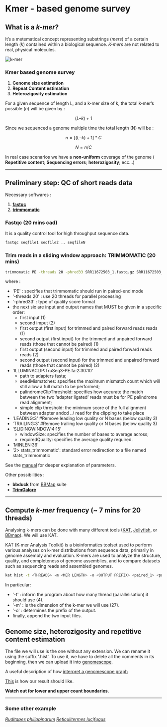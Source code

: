 # Kmer - based genome survey

## What is a *k-mer*?

It’s a metematical concept representing substrings (*mers*) of a certain length (*k*) contained within a biological sequence. *K-mers* are not related to real, physical molecules.

![k-mer](https://raw.githubusercontent.com/jacopoM28/CompOmics_Tutorship/main/2023/Figures/kmers.png)

### Kmer based genome survey

1. **Genome size estimation**
2. **Repeat Content estimation**
3. **Heterozigosity estimation**

For a given sequence of length L, and a k-mer size of k, the total k-mer’s possible (*n*) will be given by :

```math
( L – k ) + 1
```

Since we sequenced a genome multiple time the total length (N) will be :

```math
n = [( L – k ) + 1] * C
```

```math
N = n/C
```

In real case scenarios we have a **non-uniform** coverage of the genome ( **Repetitive content**; **Sequencing errors**; **heterozigosity**; ecc…)

-----

## Preliminary step: QC of short reads data

Necessary softwares :

1. **[fastqc](https://www.bioinformatics.babraham.ac.uk/projects/fastqc/)**
2. **[trimmomatic](http://www.usadellab.org/cms/?page=trimmomatic)**

### Fastqc (20 mins cad)

It is a quality control tool for high throughput sequence data.

```bash
fastqc seqfile1 seqfile2 .. seqfileN
```

### Trim reads in a sliding window approach: **TRIMMOMATIC** (20 mins)

```bash
trimmomatic PE -threads 20 -phred33 SRR11672503_1.fastq.gz SRR11672503_2.fastq.gz SRR11672503_1_paired.fastq SRR11672503_1_unpaired.fastq SRR11672503_2_paired.fastq SRR11672503_2_unpaired.fastq ILLUMINACLIP:/opt/miniforge3/envs/assembly/share/trimmomatic-0.39-2/adapters/TruSeq3-PE.fa:2:30:10 LEADING:3 TRAILING:3 SLIDINGWINDOW:4:15 MINLEN:36 2> stats_trimmomatic.log
```

where :

- 'PE' : specifies that trimmomatic should run in paired-end mode
- '-threads 20' : use 20 threads for parallel processing
- '-phred33' : type of quality score format
- the next six are input and output names that MUST be given in a specific order:
  - first input (1)
  - second imput (2)
  - first output (first input) for trimmed and paired forward reads reads (1)
  - second output (first input) for the trimmed and unpaired forward reads (those that cannot be paired) (1)
  - first output (second input) for trimmed and paired forward reads reads (2)
  - second output (second input) for the trimmed and unpaired forward reads (those that cannot be paired) (2)
- 'ILLUMINACLIP:TruSeq3-PE.fa:2:30:10'
  - path to adapters fasta;
  - seedMismatches: specifies the maximum mismatch count which will still allow a full match to be performed;
  - palindromeClipThreshold: specifies how accurate the match between the two ‘adapter ligated’ reads must be for PE palindrome read alignment;
  - simple clip threshold: the minimum score of the full alignment between adapter andcd ../ read for the clipping to take place
- 'LEADING:3' #Remove leading low quality or N bases (below quality 3)
- 'TRAILING:3' #Remove trailing low quality or N bases (below quality 3)
- 'SLIDINGWINDOW:4:15'
  - windowSize: specifies the number of bases to average across;
  - requiredQuality: specifies the average quality required.
- 'MINLEN:36'
- '2> stats_trimmomatic': standard error redirection to a file named stats_trimmomatic

See the [manual](http://www.usadellab.org/cms/uploads/supplementary/Trimmomatic/TrimmomaticManual_V0.32.pdf) for deeper explanation of parameters.

Other possibilities :

- **bbduck** from [BBMap](https://sourceforge.net/projects/bbmap/) suite
- **[TrimGalore](https://www.bioinformatics.babraham.ac.uk/projects/trim_galore/)**

-----

## Compute *k-mer* frequency (~ 7 mins for 20 threads)

Analysing k-mers can be done with many different tools ([KAT](https://kat.readthedocs.io/en/latest/index.html), [Jellyfish](https://github.com/gmarcais/Jellyfish), or [BBmap](https://sourceforge.net/projects/bbmap/)). We will use KAT.

KAT (K-mer Analysis Toolkit) is a bioinformatics toolset used to perform various analyses on k-mer distributions from sequence data, primarily in genome assembly and evaluation. K-mers are used to analyze the structure, quality, and completeness of genome assemblies, and to compare datasets such as sequencing reads and assembled genomes.

```bash
kat hist -t <THREADS> -m <MER LENGTH> -o <OUTPUT PREFIX> <paired_1> <paired_2>
```

In particular:

- '-t' : inform the program about how many thread (parallelisation) it should use (4).
- '-m' : is the dimension of the k-mer we will use (27).
- '-o' : determines the prefix of the output.
- finally, append the two input files.

## Genome size, heterozigosity and repetitive content estimation

The file we will use is the one without any extension. We can rename it using the suffix '.hist'. To use it, we have to delete all the comments in  its beginning, then we can upload it into [genomescope](http://genomescope.org/genomescope2.0/).

A useful description of how [interpret a genomescope graph](https://bioinformaticsworkbook.org/dataAnalysis/GenomeAssembly/genomescope.html#gsc.tab=0)

[This](http://genomescope.org/genomescope2.0/analysis.php?code=vWJpnAj5PQRPhLKl3lTZ) is how our result should like.

**Watch out for lower and upper count boundaries**.

-----

### Some other example

[*Ruditapes philippinarum*](./Data/Rphil_kmer27.png)
[*Reticulitermes lucifugus*](./Data/Rluc.kmc_30_Genomescope.png)
